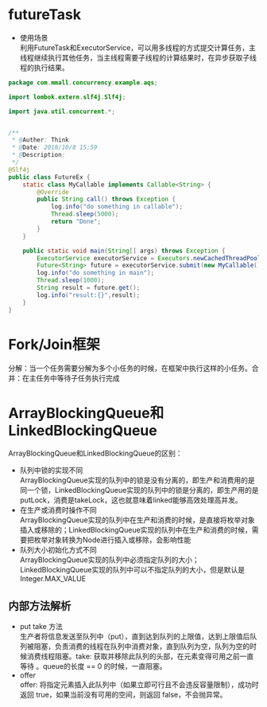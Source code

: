 # futureTask
* 使用场景  
利用FutureTask和ExecutorService，可以用多线程的方式提交计算任务，主线程继续执行其他任务，当主线程需要子线程的计算结果时，在异步获取子线程的执行结果。
```java
package com.mmall.concurrency.example.aqs;

import lombok.extern.slf4j.Slf4j;

import java.util.concurrent.*;


/**
 * @Auther: Think
 * @Date: 2018/10/8 15:59
 * @Description:
 */
@Slf4j
public class FutureEx {
    static class MyCallable implements Callable<String> {
        @Override
        public String call() throws Exception {
            log.info("do something in callable");
            Thread.sleep(5000);
            return "Done";
        }
    }

    public static void main(String[] args) throws Exception {
        ExecutorService executorService = Executors.newCachedThreadPool();
        Future<String> future = executorService.submit(new MyCallable());
        log.info("do something in main");
        Thread.sleep(1000);
        String result = future.get();
        log.info("result:{}",result);
    }
}
```

# Fork/Join框架
分解：当一个任务需要分解为多个小任务的时候，在框架中执行这样的小任务。合并：在主任务中等待子任务执行完成

# ArrayBlockingQueue和LinkedBlockingQueue
ArrayBlockingQueue和LinkedBlockingQueue的区别：
* 队列中锁的实现不同  
  ArrayBlockingQueue实现的队列中的锁是没有分离的，即生产和消费用的是同一个锁，LinkedBlockingQueue实现的队列中的锁是分离的，即生产用的是putLock，消费是takeLock，这也就意味着linked能够高效处理高并发。
* 在生产或消费时操作不同  
  ArrayBlockingQueue实现的队列中在生产和消费的时候，是直接将枚举对象插入或移除的；LinkedBlockingQueue实现的队列中在生产和消费的时候，需要把枚举对象转换为Node<E>进行插入或移除，会影响性能
* 队列大小初始化方式不同  
  ArrayBlockingQueue实现的队列中必须指定队列的大小；LinkedBlockingQueue实现的队列中可以不指定队列的大小，但是默认是Integer.MAX_VALUE

## 内部方法解析
* put take 方法  
生产者将信息发送至队列中（put），直到达到队列的上限值，达到上限值后队列被阻塞，负责消费的线程在队列中消费对象，直到队列为空，队列为空的时候消费线程阻塞。take: 获取并移除此队列的头部，在元素变得可用之前一直等待 。queue的长度 == 0 的时候，一直阻塞。
* offer  
offer: 将指定元素插入此队列中（如果立即可行且不会违反容量限制），成功时返回 true，如果当前没有可用的空间，则返回 false，不会抛异常。

